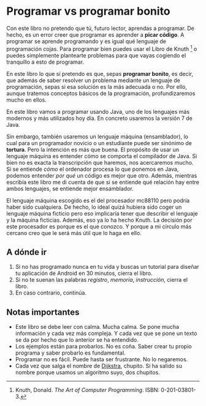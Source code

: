 # Programar vs programar bonito

Con este libro no pretendo que tú, futuro lector, aprendas a programar. De hecho, es un error creer que programar es aprender a **picar código**. A programar se aprende programando y es igual qué lenguaje de programación cojas. Para programar bien puedes usar el Libro de Knuth [^1] o puedes simplemente plantearte problemas para que vayas cogiendo el tranquillo a esto de programar.

En este libro lo que sí pretendo es que, sepas **programar bonito**, es decir, que además de saber resolver un problema mediante un lenguaje de programación, sepas si esa solución es la más adecuada o no. Por ello, aunque tratemos conceptos básicos de la programación, profundizaremos mucho en ellos.

En este libro vamos a programar usando Java, uno de los lenguajes más modernos y más utilizados hoy día. En concreto usaremos la versión 7 de Java.

Sin embargo, también usaremos un lenguaje máquina (ensamblador), lo cual para un programador novicio o un estudiante puede ser sinónimo de **tortura**. Pero la intención es más que buena. El propósito de usar un lenguaje máquina es entender cómo se comporta el compilador de Java. Si bien no es exacta la transcripción que haremos, nos acercaremos mucho. Si se entiende *cómo* el ordenador procesa lo que ponemos en Java, podemos entender *por qué* un código es mejor que otro. Además, mientras escribía este libro me di cuenta de que si se entiende qué relación hay entre ambos lenguajes, se entiende mejor ensamblador.

El lenguaje máquina escogido es el del procesador mc88110 pero podría haber sido cualquiera. De hecho, lo ideal quizá hubiera sido coger un lenguaje máquina ficticio pero eso implicaría tener que describir el lenguaje y la máquina ficticias. Además, eso ya lo ha hecho Knuth. La decisión por este procesador es porque es el que conozco. Y porque a mi círculo más cercano creo que le será más útil que lo haga en ello.

## A dónde ir

1. Si no has programado nunca en tu vida y buscas un tutorial para diseñar tu aplicación de Android en 30 minutos, cierra el libro.
2. Si no te suenan las palabras *registro*, *memoria*, *instrucción*, cierra el libro.
3. En caso contrario, continúa.

## Notas importantes

* Este libro se debe leer con calma. Mucha calma. Se pone mucha información y cada vez más compleja. Y cada vez que se pone un texto se da por hecho que lo anterior se ha entendido.
* Los ejemplos están para probarlos. No es coña. Saber crear tu propio programa y saber probarlo es fundamental.
* Programar no es fácil. Puede hasta ser frustrante. No lo negaremos.
* Cada vez que salga el nombre de [Dijkstra], chupito. Si ha salido su nombre porque usamos un algoritmo suyo, dos chupitos.

[^1]: Knuth, Donald. *The Art of Computer Programming*. ISBN: 0-201-03801-3.

[Dijkstra]: http://es.wikipedia.org/wiki/Edsger_Dijkstra "Dijkstra"
